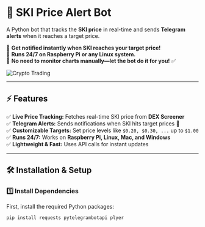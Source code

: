 # 🚀 SKI Price Alert Bot  

A Python bot that tracks the **SKI price** in real-time and sends **Telegram alerts** when it reaches a target price.  

🔹 **Get notified instantly when SKI reaches your target price!**  
🔹 **Runs 24/7 on Raspberry Pi or any Linux system.**  
🔹 **No need to monitor charts manually—let the bot do it for you!** ✅  

![Crypto Trading](https://media.giphy.com/media/l0HlNQ03J5JxX6lva/giphy.gif)  

---

## ⚡ **Features**  
✅ **Live Price Tracking:** Fetches real-time SKI price from **DEX Screener**  
✅ **Telegram Alerts:** Sends notifications when SKI hits target prices 🚀  
✅ **Customizable Targets:** Set price levels like `$0.20, $0.30, ...` up to `$1.00`  
✅ **Runs 24/7:** Works on **Raspberry Pi, Linux, Mac, and Windows**  
✅ **Lightweight & Fast:** Uses API calls for instant updates  

---

## 🛠 **Installation & Setup**  
### **1️⃣ Install Dependencies**  
First, install the required Python packages:  
```bash
pip install requests pytelegrambotapi plyer
